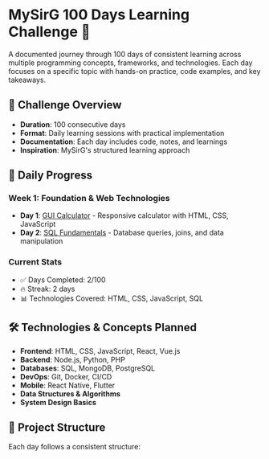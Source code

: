 # MySirG 100 Days Learning Challenge 🚀

A documented journey through 100 days of consistent learning across multiple programming concepts, frameworks, and technologies. Each day focuses on a specific topic with hands-on practice, code examples, and key takeaways.

## 🎯 Challenge Overview
- **Duration**: 100 consecutive days
- **Format**: Daily learning sessions with practical implementation
- **Documentation**: Each day includes code, notes, and learnings
- **Inspiration**: MySirG's structured learning approach

## 📅 Daily Progress

### Week 1: Foundation & Web Technologies
- **Day 1**: [GUI Calculator](./Day-1-GUI-Calculator/) - Responsive calculator with HTML, CSS, JavaScript
- **Day 2**: [SQL Fundamentals](./Day-2-SQL-Fundamentals/) - Database queries, joins, and data manipulation

### Current Stats
- ✅ Days Completed: 2/100
- 🔥 Streak: 2 days
- 📊 Technologies Covered: HTML, CSS, JavaScript, SQL

## 🛠️ Technologies & Concepts Planned
- **Frontend**: HTML, CSS, JavaScript, React, Vue.js
- **Backend**: Node.js, Python, PHP
- **Databases**: SQL, MongoDB, PostgreSQL
- **DevOps**: Git, Docker, CI/CD
- **Mobile**: React Native, Flutter
- **Data Structures & Algorithms**
- **System Design Basics**

## 📁 Project Structure
Each day follows a consistent structure:
